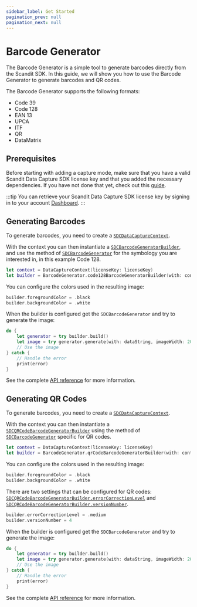 ```yaml
---
sidebar_label: Get Started
pagination_prev: null
pagination_next: null
---
```


# Barcode Generator

The Barcode Generator is a simple tool to generate barcodes directly from the Scandit SDK. In this guide, we will show you how to use the Barcode Generator to generate barcodes and QR codes. 

The Barcode Generator supports the following formats:

* Code 39
* Code 128
* EAN 13
* UPCA
* ITF
* QR
* DataMatrix

## Prerequisites

Before starting with adding a capture mode, make sure that you have a valid Scandit Data Capture SDK license key and that you added the necessary dependencies. If you have not done that yet, check out this [guide](/sdks/ios/add-sdk.md).

:::tip
You can retrieve your Scandit Data Capture SDK license key by signing in to your account [Dashboard](https://ssl.scandit.com/dashboard/sign-in).
:::

## Generating Barcodes

To generate barcodes, you need to create a [`SDCDataCaptureContext`](https://docs.scandit.com/data-capture-sdk/ios/core/api/data-capture-context.html#class-scandit.datacapture.core.DataCaptureContext). 

With the context you can then instantiate a [`SDCBarcodeGeneratorBuilder`](https://docs.scandit.com/data-capture-sdk/ios/barcode-capture/api/barcode-generator-builder.html#class-scandit.datacapture.barcode.generator.BarcodeGeneratorBuilder), and use the method of [`SDCBarcodeGenerator`](https://docs.scandit.com/data-capture-sdk/ios/barcode-capture/api/barcode-generator.html#class-scandit.datacapture.barcode.generator.BarcodeGenerator) for the symbology you are interested in, in this example Code 128.

```swift
let context = DataCaptureContext(licenseKey: licenseKey)
let builder = BarcodeGenerator.code128BarcodeGeneratorBuilder(with: context)
```

You can configure the colors used in the resulting image:

```swift
builder.foregroundColor = .black
builder.backgroundColor = .white
```

When the builder is configured get the `SDCBarcodeGenerator` and try to generate the image:

```swift
do {
    let generator = try builder.build()
    let image = try generator.generate(with: dataString, imageWidth: 200.0)
    // Use the image
} catch {
    // Handle the error
    print(error)
}
```

See the complete [API reference](https://docs.scandit.com/data-capture-sdk/ios/barcode-capture/api/barcode-generator.html) for more information.

## Generating QR Codes

To generate barcodes, you need to create a [`SDCDataCaptureContext`](https://docs.scandit.com/data-capture-sdk/ios/core/api/data-capture-context.html#class-scandit.datacapture.core.DataCaptureContext). 

With the context you can then instantiate a [`SDCQRCodeBarcodeGeneratorBuilder`](https://docs.scandit.com/data-capture-sdk/ios/barcode-capture/api/barcode-generator-builder.html#class-scandit.datacapture.barcode.generator.QrCodeBarcodeGeneratorBuilder) using the method of [`SDCBarcodeGenerator`](https://docs.scandit.com/data-capture-sdk/ios/barcode-capture/api/barcode-generator.html#class-scandit.datacapture.barcode.generator.BarcodeGenerator) specific for QR codes.

```swift
let context = DataCaptureContext(licenseKey: licenseKey)
let builder = BarcodeGenerator.qrCodeBarcodeGeneratorBuilder(with: context)
```

You can configure the colors used in the resulting image:

```swift
builder.foregroundColor = .black
builder.backgroundColor = .white
```

There are two settings that can be configured for QR codes: [`SDCQRCodeBarcodeGeneratorBuilder.errorCorrectionLevel`](https://docs.scandit.com/data-capture-sdk/ios/barcode-capture/api/barcode-generator-builder.html#method-scandit.datacapture.barcode.generator.QrCodeBarcodeGeneratorBuilder.WithErrorCorrectionLevel) and [`SDCQRCodeBarcodeGeneratorBuilder.versionNumber`](https://docs.scandit.com/data-capture-sdk/ios/barcode-capture/api/barcode-generator-builder.html#method-scandit.datacapture.barcode.generator.QrCodeBarcodeGeneratorBuilder.WithVersionNumber).

```swift
builder.errorCorrectionLevel = .medium
builder.versionNumber = 4
```

When the builder is configured get the `SDCBarcodeGenerator` and try to generate the image:

```swift
do {
    let generator = try builder.build()
    let image = try generator.generate(with: dataString, imageWidth: 200.0)
    // Use the image
} catch {
    // Handle the error
    print(error)
}
```

See the complete [API reference](https://docs.scandit.com/data-capture-sdk/ios/barcode-capture/api/barcode-generator.html) for more information.
